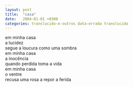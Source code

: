 ```yaml
---
layout: post
title:  "casa"
date:   2004-01-01 +0300
categories: translucido-e-outros data-errada translucido
---
```


<!--more-->
em minha casa  
a lucidez  
segue a loucura como uma sombra  
em minha casa  
a inocência  
quando perdida toma a vida  
em minha casa  
o ventre  
recusa uma rosa a repor a ferida  
